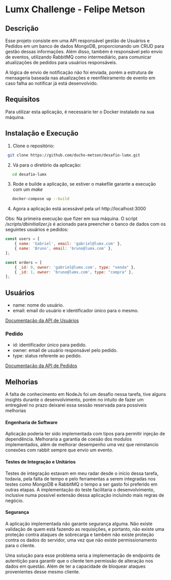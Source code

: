 # Lumx Challenge - Felipe Metson

## Descrição 

Esse projeto consiste em uma API responsável gestão de Usuários e Pedidos em um banco de dados MongoDB, proporcionando um CRUD para gestão dessas informações. Além disso, também é responsável pelo envio de eventos, utilizando RabbitMQ como intermediário, para comunicar atualizações de pedidos para usuários responsáveis. 

A lógica de envio de notificação não foi enviada, porém a estrutura de mensageria baseada nas atualizações e reenfileiramento de evento em caso falha ao notificar já está desenvolvido.

## Requisitos

Para utilizar esta aplicação, é necessário ter o Docker instalado na sua máquina.

## Instalação e Execução

1. Clone o repositório:
```bash
 git clone https://github.com/ducho-metson/desafio-lumx.git
```
2. Vá para o diretório da aplicação:
```bash
   cd desafio-lumx
```
3. Rode e builde a aplicação, se estiver o makefile garante a execução com um _make_
```bash
   docker-compose up --build
```

4. Agora a aplicação está acessável pela url http://localhost:3000

Obs: Na primeira execução que fizer em sua máquina. O script _/scripts/dbinitializer.js_ é acionado para preencher o banco de dados com os seguintes usuários e pedidos:

```js
const users = [
    { name: 'Gabriel', email: 'gabriel@lumx.com' },
    { name: 'Bruno', email: 'bruno@lumx.com' },
];

const orders = [
    { _id: 0, owner: 'gabriel@lumx.com', type: "venda" },
    { _id: 1, owner: 'bruno@lumx.com', type: "compra" },
];
```

## Usuários

* name: nome do usuário.
* email: email do usuário e identificador único para o mesmo. 

[Documentação da API de Usuários](./doc/user.swagger.yaml)

### Pedido

* id: identificador único para pedido.
* owner: email de usuário responsável pelo pedido.
* type: status referente ao pedido.

[Documentação da API de Pedidos](./doc/order.swagger.yaml)

## Melhorias 

A falta de conhecimento em NodeJs foi um desafio nessa tarefa, tive alguns insights durante o desenvolvimento, porém no intuito de fazer um entregável no prazo deixarei essa sessão reservada para possíveis melhorias

#### Engenharia de Software

Aplicação poderia ter sido implementada com tipos para permitir injeção de dependência. Melhoraria a garantia de coesão dos modulos implementados, além de melhorar desempenho uma vez que reinstancio conexões com rabbit sempre que envio um evento. 

#### Testes de Integração e Unitários

Testes de integração estavam em meu radar desde o início dessa tarefa, todavia, pela falta de tempo e pelo ferramentas a serem integradas nos testes como MongoDB e RabbitMQ o tempo a ser gasto foi preferido em outras etapas. A implementação do teste facilitaria o desenvolvimento, inclusive numa possível extensão dessa aplicação incluindo mais regras de negócio.

#### Segurança

A aplicação implementada não garante segurança alguma. Não existe validação de quem está fazendo as requisições, e portanto, não existe uma proteção contra ataques de sobrecarga e também não existe proteção contra os dados do servidor, uma vez que não existe permissionamento para o cliente.

Uma solução para esse problema seria a implementação de endpoints de autentição para garantir que o cliente tem permissão de alteração nos dados em questão. Além de ter a capacidade de bloquear ataques provenientes desse mesmo cliente.